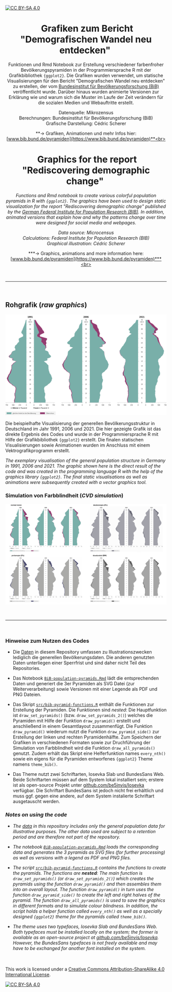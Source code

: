 [![CC BY-SA 4.0][cc-by-sa-shield]][cc-by-sa] 


<h1 style="font-weight:bold" align="center">
  &nbsp;Grafiken zum Bericht<br>"Demografischen Wandel neu entdecken"&nbsp;
</h1>

<div align="center">


Funktionen und Rmd Notebook zur Erstellung verschiedener farbenfroher Bevölkerungspyramiden in der Programmiersprache R mit der Grafikbibliothek `{ggplot2}`. Die Grafiken wurden verwendet, um statische Visualisierungen für den Bericht "Demografischen Wandel neu entdecken" zu erstellen, der vom [Bundesinstitut für Bevölkerungsforschung (BiB)](https://www.bib.bund.de/DE/Institut/Institut.html) veröffentlicht wurde. Darüber hinaus wurden animierte Versionen zur Erklärung wie und warum sich die Muster im Laufe der Zeit verändern für die sozialen Medien und Webauftritte erstellt.

Datenquelle: Mikrozensus  
Berechnungen: Bundesinstitut für Bevölkerungsforschung (BiB)  
Grafische Darstellung: Cédric Scherer  

**&rarr; Grafiken, Animationen und mehr Infos hier:<br>[www.bib.bund.de/pyramiden](https://www.bib.bund.de/pyramiden)**<br><br>
 
</div>
 
 <h1 style="font-weight:bold" align="center">
  &nbsp;Graphics for the report<br>"Rediscovering demographic change"&nbsp;
</h1>

<div align="center">
 
*Functions and Rmd notebook to create various colorful population pyramids in R with `{ggplot2}`. The graphics have been used to design static visualization for the report "Rediscovering demographic change" published by the [German Federal Institute for Population Research (BIB)](https://www.bib.bund.de/EN/Institute/Institute.html). In addition, animated versions that explain how and why the patterns change over time were designed for social media and webpages.*

*Data source: Microcensus*   
*Calculations: Federal Institute for Population Research (BIB)*  
*Graphical illustration: Cédric Scherer*

***&rarr; Graphics, animations and more information here:<br>[www.bib.bund.de/pyramiden](https://www.bib.bund.de/pyramiden)***<br><br>

</div>

<br>

---

<br>

## Rohgrafik (*raw graphics*)

![./plots/01_bevoelkerung.png](https://raw.githubusercontent.com/z3tt/BiB-population-pyramids/main/plots/01_bevoelkerung.png)

Die beispielhafte Visualisierung der generellen Bevölkerungsstruktur in Deutschland im Jahr 1991, 2006 und 2021. Die hier gezeigte Grafik ist das direkte Ergebnis des Codes und wurde in der Programmiersprache R mit Hilfe der Grafikbibliothek `{ggplot2}` erstellt. Die finalen statischen Visualisierungen sowie Animationen wurden im Anschluss mit einem Vektrografikprogramm erstellt. 
  
*The exemplary visualisation of the general population structure in Germany in 1991, 2006 and 2021. The graphic shown here is the direct result of the code and was created in the programming language R with the help of the graphics library `{ggplot2}`. The final static visualisations as well as animations were subsequently created with a vector graphics tool.*


### Simulation von Farbblindheit (*CVD simulation*)

![./plots/01_bevoelkerung_cvd.png](https://raw.githubusercontent.com/z3tt/BiB-population-pyramids/main/plots/01_bevoelkerung_cvd.png)

<br>

---

<br>

### Hinweise zum Nutzen des Codes

* Die [Daten](https://github.com/z3tt/BiB-population-pyramids/tree/main/data) in diesem Repository umfassen zu Illustrationszwecken lediglich die generellen Bevölkerungsdaten. Die anderen genutzten Daten unterliegen einer Sperrfrist und sind daher nicht Teil des Repositories. 
  
* Das Notebook [`BiB-population-pyramids.Rmd`](https://github.com/z3tt/BiB-population-pyramids/blob/main/) lädt die entsprechenden Daten und generiert die 3er Pyramiden als SVG Datei (zur Weiterverarbeitung) sowie Versionen mit einer Legende als PDF und PNG Dateien. 
  
* Das Skript [`src/bib-pyramid-functions.R`](https://github.com/z3tt/BiB-population-pyramids/blob/main/src/bib-pyramid-functions.R) enthält die Funktionen zur Erstellung der Pyramiden. Die Funktionen sind *nested*: Die Hauptfunktion ist `draw_set_pyramids()` (bzw. `draw_set_pyramids_2()`) welches die Pyramiden mit Hilfe der Funktion `draw_pyramid()` erstellt und anschließend in einem Gesamtlayout zusammenfügt. Die Funktion `draw_pyramid()` wiederum nutzt die Funktion `draw_pyramid_side()` zur Erstellung der linken und rechten Pyramidenhälfte. Zum Speichern der Grafiken in verschiedenen Formaten sowie zur Druchführung der Simulation von Farbblindheit wird die Funktion `draw_all_pyramids()` genutzt. Zudem erhält das Skript eine Helferfunktion names `every_nth()` sowie ein eigens für die Pyramiden entworfenes `{ggplot2}` Theme namens `theme_bib()`.
  
* Das Theme nutzt zwei Schriftarten, Iosevka Slab und BundesSans Web. Beide Schriftarten müssen auf dem System lokal installiert sein; erstere ist als open-source Projekt unter [github.com/be5invis/Iosevka](https://github.com/be5invis/Iosevka) verfügbar. Die Schriftart BundesSans ist jedoch nicht frei erhältlich und muss ggf. gegen eine andere, auf dem System instalierte Schriftart ausgetauscht werden.


### *Notes on using the code*


* *The [data](https://github.com/z3tt/BiB-population-pyramids/tree/main/data) in this repository includes only the general population data for illustrative purposes. The other data used are subject to a retention period and are therefore not part of the repository.*
  
* *The notebook [`BiB-population-pyramids.Rmd`](https://github.com/z3tt/BiB-population-pyramids/blob/main/) loads the corresponding data and generates the 3 pyramids as SVG files (for further processing) as well as versions with a legend as PDF and PNG files.*
  
* *The script [`src/bib-pyramid-functions.R`](https://github.com/z3tt/BiB-population-pyramids/blob/main/src/bib-pyramid-functions.R) contains the functions to create the pyramids. The functions are **nested**: The main function is `draw_set_pyramids()` (or `draw_set_pyramids_2()`) which creates the pyramids using the function `draw_pyramid()` and then assembles them into an overall layout. The function `draw_pyramid()` in turn uses the function `draw_pyramid_side()` to create the left and right halves of the pyramid. The function `draw_all_pyramids()` is used to save the graphics in different formats and to simulate colour blindness. In addition, the script holds a helper function called `every_nth()` as well as a specially designed `{ggplot2}` theme for the pyramids called `theme_bib()`.*
  
* *The theme uses two typefaces, Iosevka Slab and BundesSans Web. Both typefaces must be installed locally on the system; the former is available as an open-source project at [github.com/be5invis/Iosevka](https://github.com/be5invis/Iosevka). However, the BundesSans typefaces is not freely available and may have to be exchanged for another font installed on the system.*
  
<br><br>
This work is licensed under a [Creative Commons Attribution-ShareAlike 4.0 International License][cc-by-sa].

[![CC BY-SA 4.0][cc-by-sa-image]][cc-by-sa]

[cc-by-sa]: http://creativecommons.org/licenses/by-sa/4.0/
[cc-by-sa-image]: https://licensebuttons.net/l/by-sa/4.0/88x31.png
[cc-by-sa-shield]: https://img.shields.io/badge/License-CC%20BY--SA%204.0-lightgrey.svg
